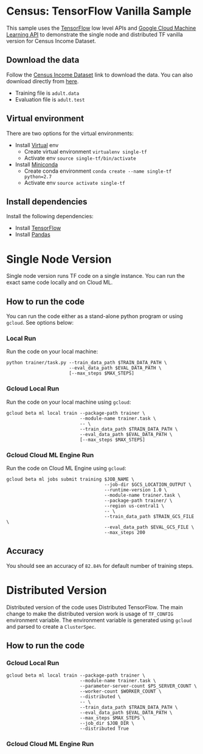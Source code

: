 # Census: TensorFlow Vanilla Sample

This sample uses the [TensorFlow](https://tensorflow.org) low level APIs and
[Google Cloud Machine Learning API](https://cloud.google.com/ml) to demonstrate
the single node and distributed TF vanilla version for Census Income Dataset.

## Download the data
Follow the [Census Income
Dataset](https://www.tensorflow.org/tutorials/wide/#reading_the_census_data) link to download the data. You can also download directly from [here](https://archive.ics.uci.edu/ml/datasets/Census+Income).

 * Training file is `adult.data`
 * Evaluation file is `adult.test`


## Virtual environment
There are two options for the virtual environments:
 * Install [Virtual](https://virtualenv.pypa.io/en/stable/) env
   * Create virtual environment `virtualenv single-tf`
   * Activate env `source single-tf/bin/activate`
 * Install [Miniconda](https://conda.io/miniconda.html)
   * Create conda environment `conda create --name single-tf python=2.7`
   * Activate env `source activate single-tf`


## Install dependencies
Install the following dependencies:
 * Install [TensorFlow](https://www.tensorflow.org/install/)
 * Install [Pandas](http://pandas.pydata.org/pandas-docs/stable/install.html#installing-from-pypi)


# Single Node Version
Single node version runs TF code on a single instance. You can run the exact
same code locally and on Cloud ML.

## How to run the code
You can run the code either as a stand-alone python program or using `gcloud`.
See options below:

### Local Run
Run the code on your local machine:

```
python trainer/task.py --train_data_path $TRAIN_DATA_PATH \
                       --eval_data_path $EVAL_DATA_PATH \
                       [--max_steps $MAX_STEPS]
```

### Gcloud Local Run
Run the code on your local machine using `gcloud`:

```
gcloud beta ml local train --package-path trainer \
                           --module-name trainer.task \
                           -- \
                           --train_data_path $TRAIN_DATA_PATH \
                           --eval_data_path $EVAL_DATA_PATH \
                           [--max_steps $MAX_STEPS]
```

### Gcloud Cloud ML Engine Run
Run the code on Cloud ML Engine using `gcloud`:

```
gcloud beta ml jobs submit training $JOB_NAME \
                                    --job-dir $GCS_LOCATION_OUTPUT \
                                    --runtime-version 1.0 \
                                    --module-name trainer.task \
                                    --package-path trainer/ \
                                    --region us-central1 \
                                    -- \
                                    --train_data_path $TRAIN_GCS_FILE \
                                    --eval_data_path $EVAL_GCS_FILE \
                                    --max_steps 200
```
## Accuracy
You should see an accuracy of `82.84%` for default number of training steps.

# Distributed Version
Distributed version of the code uses Distributed TensorFlow. The main change to
make the distributed version work is usage of `TF_CONFIG` environment variable.
The environment variable is generated using `gcloud` and parsed to create a
`ClusterSpec`.

## How to run the code

### Gcloud Local Run
```
gcloud beta ml local train --package-path trainer \
                           --module-name trainer.task \
                           --parameter-server-count $PS_SERVER_COUNT \
                           --worker-count $WORKER_COUNT \
                           --distributed \
                           -- \
                           --train_data_path $TRAIN_DATA_PATH \
                           --eval_data_path $EVAL_DATA_PATH \
                           --max_steps $MAX_STEPS \
                           --job_dir $JOB_DIR \
                           --distributed True
```

### Gcloud Cloud ML Engine Run
